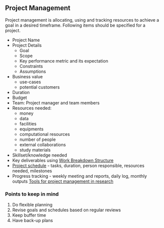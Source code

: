 ## Project Management

Project management is allocating, using and tracking resources to achieve a goal in a desired timeframe. Following items should be specified 
for a project.

- Project Name
- Project Details
  * Goal
  * Scope
  * Key performance metric and its expectation
  * Constraints
  * Assumptions
- Business value
  * use-cases
  * potential customers
- Duration
- Budget
- Team: Project manager and team members
- Resources needed:
  * money
  * data
  * facilities
  * equipments
  * computational resources
  * number of people
  * external collaborations
  * study materials
- Skillset/knowledge needed
- Key deliverables using [Work Breakdown Structure](https://www.workamajig.com/blog/guide-to-work-breakdown-structures-wbs)
- [Project schedule](https://www.teamgantt.com/blog/gantt-chart-example) - tasks, duration, person responsible, resources needed, milestones
- Progress tracking - weekly meeting and reports, daily log, monthly outputs
[Tools for project management in research](https://ccts.osu.edu/content/project-management-research)

### Points to keep in mind
1. Do flexible planning
2. Revise goals and schedules based on regular reviews
3. Keep buffer time
4. Have back-up plans
